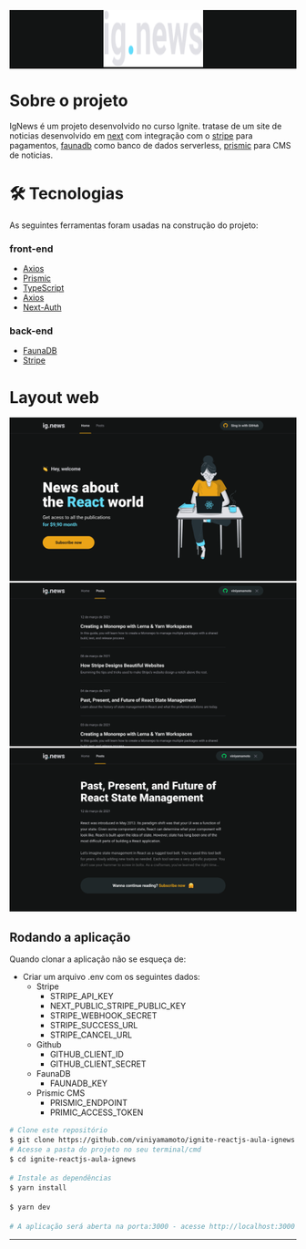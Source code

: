 <p align="center" style="width=100%; background-color: #121414">
  <img src="file/logo.svg" height="100" width="175" alt="ig.news" />
</p>

# Sobre o projeto

IgNews é um projeto desenvolvido no curso Ignite. tratase de um site de noticias desenvolvido em [next](https://nextjs.org) com integração com o [stripe](https://stripe.com/br) para pagamentos, [faunadb](https://fauna.com) como banco de dados serverless, [prismic](https://prismic.io) para CMS de noticias.

# 🛠 Tecnologias

As seguintes ferramentas foram usadas na construção do projeto:

### front-end

- [Axios](https://www.npmjs.com/package/axios)
- [Prismic](https://prismic.io)
- [TypeScript](https://www.typescriptlang.org)
- [Axios](https://www.npmjs.com/package/axios)
- [Next-Auth](https://next-auth.js.org)

### back-end

- [FaunaDB](https://fauna.com)
- [Stripe](https://stripe.com/br)

# Layout web

<p align="center">
    <img src="file/Home.png">
    <img src="file/Posts.png">
    <img src="file/InternaPost.png">
  </div>
</p>

## Rodando a aplicação

Quando clonar a aplicação não se esqueça de:

- Criar um arquivo .env com os seguintes dados:
  - Stripe
    - STRIPE_API_KEY
    - NEXT_PUBLIC_STRIPE_PUBLIC_KEY
    - STRIPE_WEBHOOK_SECRET
    - STRIPE_SUCCESS_URL
    - STRIPE_CANCEL_URL
  - Github
    - GITHUB_CLIENT_ID
    - GITHUB_CLIENT_SECRET
  - FaunaDB
    - FAUNADB_KEY
  - Prismic CMS
    - PRISMIC_ENDPOINT
    - PRIMIC_ACCESS_TOKEN

```bash
# Clone este repositório
$ git clone https://github.com/viniyamamoto/ignite-reactjs-aula-ignews
# Acesse a pasta do projeto no seu terminal/cmd
$ cd ignite-reactjs-aula-ignews

# Instale as dependências
$ yarn install

$ yarn dev

# A aplicação será aberta na porta:3000 - acesse http://localhost:3000
```

---
